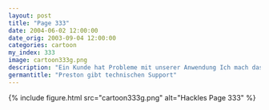 ```yaml
---
layout: post
title: "Page 333"
date: 2004-06-02 12:00:00
date_orig: 2003-09-04 12:00:00
categories: cartoon
my_index: 333
image: cartoon333g.png
description: "Ein Kunde hat Probleme mit unserer Anwendung Ich mach das schon Natürlich läuft das nicht. Sie benutzen ein Version 1.1 JDK sie Verlierer Ha ha Was?! Linux Kernel 2.2 Bringen sie mich nicht um Sie leben Im Mittelalter, sie Idiot Was ein Trottel Lass sie nie mit Kunden reden Hackles Preston hazel"
germantitle: "Preston gibt technischen Support"
---
```


{% include figure.html src="cartoon333g.png" alt="Hackles Page 333"  %}
